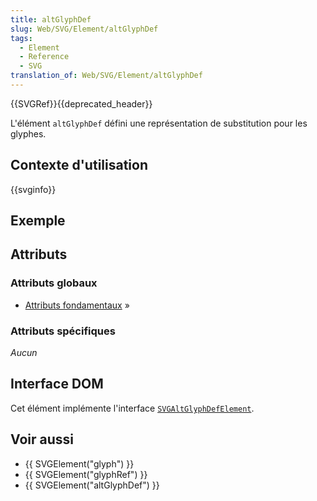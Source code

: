 ```yaml
---
title: altGlyphDef
slug: Web/SVG/Element/altGlyphDef
tags:
  - Element
  - Reference
  - SVG
translation_of: Web/SVG/Element/altGlyphDef
---
```


{{SVGRef}}{{deprecated_header}}

L'élément `altGlyphDef` défini une représentation de substitution pour les glyphes.

## Contexte d'utilisation

{{svginfo}}

## Exemple

## Attributs

### Attributs globaux

- [Attributs fondamentaux](/fr/docs/Web/SVG/Attribute#Core) »

### Attributs spécifiques

_Aucun_

## Interface DOM

Cet élément implémente l'interface [`SVGAltGlyphDefElement`](/fr/docs/Web/API/SVGAltGlyphDefElement).

## Voir aussi

- {{ SVGElement("glyph") }}
- {{ SVGElement("glyphRef") }}
- {{ SVGElement("altGlyphDef") }}
